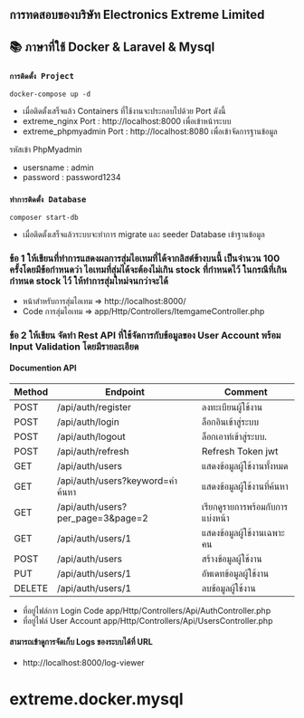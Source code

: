 ## การทดสอบของบริษัท Electronics Extreme  Limited 

## 📚 ภาษาที่ใช้ Docker & Laravel & Mysql

### `การติดตั้ง Project `

```
docker-compose up -d
```

- เมื่อติดตั้งเสร็จแล้ว Containers ที่ใช้งานจะประกอบไปด้วย Port ดังนี้
- extreme_nginx Port : http://localhost:8000 เพื่อเข้าหน้าระบบ
- extreme_phpmyadmin Port : http://localhost:8080 เพื่อเข้าจัดการฐานข้อมูล

รหัสเข้า PhpMyadmin 
- usersname : admin
- password : password1234

### `ทำการติดตั้ง Database`

```
composer start-db
```

- เมื่อติดตั้งเสร็จแล้วระบบจะทำการ migrate และ seeder Database เข้าฐานข้อมูล


### ข้อ 1 ให้เขียนที่ทำการแสดงผลการสุ่มไอเทมที่ได้จากลิสต์ข้างบนนี้ เป็นจำนวน 100 ครั้งโดยมีข้อกำหนดว่า ไอเทมที่สุ่มได้จะต้องไม่เกิน stock ที่กำหนดไว้ ในกรณีที่เกินกำหนด stock ไว้ ให้ทำการสุ่มใหม่จนกว่าจะได้

- หน้าสำหรับการสุ่มไอเทม => http://localhost:8000/
- Code การสุ่มไอเทม => app/Http/Controllers/ItemgameController.php

### ข้อ 2 ให้เขียน จัดทำ Rest API ที่ใช้จัดการกับข้อมูลของ User Account พร้อม Input Validation โดยมีรายละเอียด
 
#### Documention API
Method  | Endpoint | Comment
----- | ----- | ----- |
POST   | /api/auth/register| ลงทะเบียนผู้ใช้งาน        |
POST   | /api/auth/login   | ล็อกอินเข้าสู่ระบบ         |
POST   | /api/auth/logout  | ล็อกเอาท์เข้าสู่ระบบ.      |
POST   | /api/auth/refresh | Refresh Token jwt     |
GET    | /api/auth/users   | แสดงข้อมูลผู้ใช้งานทั้งหมด   |
GET    | /api/auth/users?keyword=คำค้นหา     | แสดงข้อมูลผู้ใช้งานที่ค้นหา   |
GET    | /api/auth/users?per_page=3&page=2  | เรียกดูรายการพร้อมกับการแบ่งหน้า  |
GET    | /api/auth/users/1 | แสดงข้อมูลผู้ใช้งานเฉพาะคน |
POST   | /api/auth/users   | สร้างข้อมูลผู้ใช้งาน        | 
PUT    | /api/auth/users/1 | อัพเดทข้อมูลผู้ใช้งาน       |
DELETE | /api/auth/users/1 | ลบข้อมูลผู้ใช้งาน          |
 
- ที่อยู่ไฟล์การ Login Code app/Http/Controllers/Api/AuthController.php
- ที่อยู่ไฟล์ User Account app/Http/Controllers/Api/UsersController.php


#### สามารถเข้าดูการจัดเก็บ Logs ของระบบได้ที่ URL 
- http://localhost:8000/log-viewer

# extreme.docker.mysql
